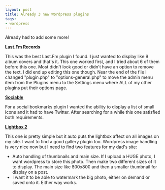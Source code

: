 ```yaml
---
layout: post
title: Already 3 new Wordpress plugins
tags:
- wordpress
---
```


Already had to add some more!

**[Last.Fm Records](http://wordpress.org/extend/plugins/lastfm-records/)**

This was the best Last.Fm plugin I found. I just wanted to display like 9 album
covers and that's it. This one worked first, and I tried about 6 of them before
this one. Most didn't look good or didn't have an option to remove the text. I
did end up editing this one though. Near the end of the file I changed
"plugin.php" to "options-general.php" to move the admin menu item from the
Plugins menu to the Settings menu where ALL of my other plugins put their
options page.

**[Sociable](http://wordpress.org/extend/plugins/sociable/)**

For a social bookmarks plugin I wanted the ability to display a list of small
icons and it had to have Twitter. After searching for a while this one satisfied
both requirements.

**[Lightbox 2](http://wordpress.org/extend/plugins/lightbox-2/)**

This one is pretty simple but it auto puts the lightbox affect on all images on
my site. I want to find a good gallery plugin too. Wordpress image handling is
very nice now but I need to find two features for my dad's site:

* Auto handling of thumbnails and main size. If I upload a HUGE photo, I want
  wordpress to store this photo. Then make two different sizes of it to
  display. The main size like 800x800 and then a smaller thumbnail for display
  on a post.
* I want it to be able to watermark the big photo, either on demand or saved
  onto it. Either way works.

